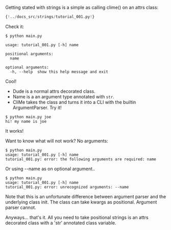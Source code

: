 Getting stated with strings is a simple as calling clime() on an attrs class:

```Python 
{!../docs_src/strings/tutorial_001.py!}
```
Check it:

<div class="termy">

```console
$ python main.py

usage: tutorial_001.py [-h] name

positional arguments:
  name

optional arguments:
  -h, --help  show this help message and exit

```
</div>

Cool!
- Dude is a normal attrs decorated class.
- Name is a an argument type annotated with `str`.
- CliMe takes the class and turns it into a CLI with the builtin ArgumentParser.
Try it!

```console
$ python main.py joe
hi! my name is joe
```
It works!

Want to know what will not work? No arguments:
```console
$ python main.py
usage: tutorial_001.py [-h] name
tutorial_001.py: error: the following arguments are required: name
```

Or using --name as on optional argument..
```console
$ python main.py
usage: tutorial_001.py [-h] name
tutorial_001.py: error: unrecognized arguments: --name
```
Note that this is an unfortunate difference between argument parser and the underlying class init.
The class can take kwargs as positional. Argument parser cannot. 

Anyways... that's it.
All you need to take positional strings is an attrs decorated class with a 'str' annotated class variable.


